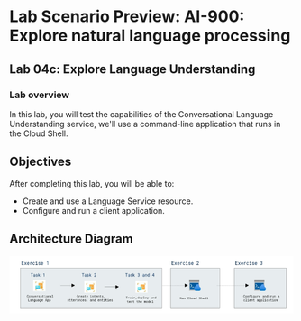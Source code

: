 # Lab Scenario Preview: AI-900: Explore natural language processing

## Lab 04c: Explore Language Understanding

### Lab overview

In this lab, you will test the capabilities of the Conversational Language Understanding service, we'll use a command-line application that runs in the Cloud Shell. 

## Objectives
  
After completing this lab, you will be able to:

- Create and use a Language Service resource.
- Configure and run a client application.

## Architecture Diagram

   ![](media/Module4c.1.png)
